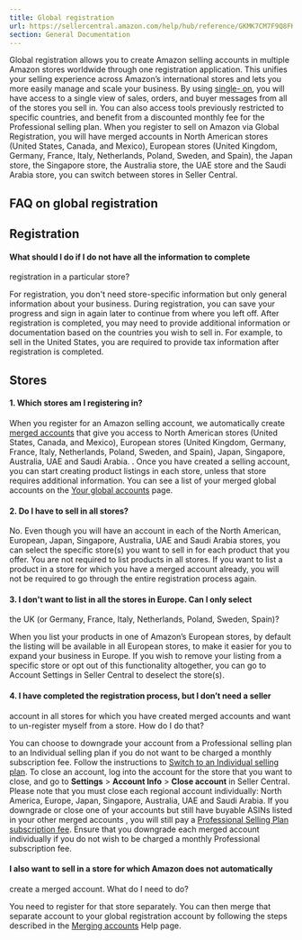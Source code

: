 ```yaml
---
title: Global registration
url: https://sellercentral.amazon.com/help/hub/reference/GKMK7CM7F9Q8FKUG
section: General Documentation
---
```


Global registration allows you to create Amazon selling accounts in multiple
Amazon stores worldwide through one registration application. This unifies
your selling experience across Amazon’s international stores and lets you more
easily manage and scale your business. By using [single-
on](/gp/help/202095190), you will have access to a single view of sales,
orders, and buyer messages from all of the stores you sell in. You can also
access tools previously restricted to specific countries, and benefit from a
discounted monthly fee for the Professional selling plan. When you register to
sell on Amazon via Global Registration, you will have merged accounts in North
American stores (United States, Canada, and Mexico), European stores (United
Kingdom, Germany, France, Italy, Netherlands, Poland, Sweden, and Spain), the
Japan store, the Singapore store, the Australia store, the UAE store and the
Saudi Arabia store, you can switch between stores in Seller Central.

## FAQ on global registration

## Registration

#### What should I do if I do not have all the information to complete
registration in a particular store?

For registration, you don't need store-specific information but only general
information about your business. During registration, you can save your
progress and sign in again later to continue from where you left off. After
registration is completed, you may need to provide additional information or
documentation based on the countries you wish to sell in. For example, to sell
in the United States, you are required to provide tax information after
registration is completed.

## Stores

#### 1\. Which stores am I registering in?

When you register for an Amazon selling account, we automatically create
[merged accounts](/gp/help/201841950) that give you access to North American
stores (United States, Canada, and Mexico), European stores (United Kingdom,
Germany, France, Italy, Netherlands, Poland, Sweden, and Spain), Japan,
Singapore, Australia, UAE and Saudi Arabia. . Once you have created a selling
account, you can start creating product listings in each store, unless that
store requires additional information. You can see a list of your merged
global accounts on the [Your global accounts](/account/management/ref) page.

#### 2\. Do I have to sell in all stores?

No. Even though you will have an account in each of the North American,
European, Japan, Singapore, Australia, UAE and Saudi Arabia stores, you can
select the specific store(s) you want to sell in for each product that you
offer. You are not required to list products in all stores. If you want to
list a product in a store for which you have a merged account already, you
will not be required to go through the entire registration process again.

#### 3\. I don't want to list in all the stores in Europe. Can I only select
the UK (or Germany, France, Italy, Netherlands, Poland, Sweden, Spain)?

When you list your products in one of Amazon’s European stores, by default the
listing will be available in all European stores, to make it easier for you to
expand your business in Europe. If you wish to remove your listing from a
specific store or opt out of this functionality altogether, you can go to
Account Settings in Seller Central to deselect the store(s).

#### 4\. I have completed the registration process, but I don’t need a seller
account in all stores for which you have created merged accounts and want to
un-register myself from a store. How do I do that?

You can choose to downgrade your account from a Professional selling plan to
an Individual selling plan if you do not want to be charged a monthly
subscription fee. Follow the instructions to [Switch to an Individual selling
plan](/gp/help/201710030). To close an account, log into the account for the
store that you want to close, and go to **Settings** > **Account Info** >
**Close account** in Seller Central. Please note that you must close each
regional account individually: North America, Europe, Japan, Singapore,
Australia, UAE and Saudi Arabia. If you downgrade or close one of your
accounts but still have buyable ASINs listed in your other merged accounts ,
you will still pay a [Professional Selling Plan subscription
fee](/gp/help/GAB9AXEU2FEC4GXM). Ensure that you downgrade each merged account
individually if you do not wish to be charged a monthly Professional
subscription fee.

#### I also want to sell in a store for which Amazon does not automatically
create a merged account. What do I need to do?

You need to register for that store separately. You can then merge that
separate account to your global registration account by following the steps
described in the [Merging accounts](/gp/help/external/201841950) Help page.

